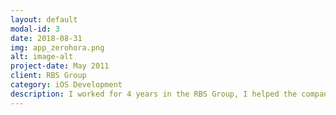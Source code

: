 ```yaml
---
layout: default
modal-id: 3
date: 2018-08-31
img: app_zerohora.png
alt: image-alt
project-date: May 2011
client: RBS Group
category: iOS Development
description: I worked for 4 years in the RBS Group, I helped the company with the creation of the mobile team and we developed 8 newspaper Apps, like ZH, DC, PIO, among others.</br></br> I worked with 2 more Apps, Gremista and Colorado, both the main soccer clubs of the south of Brazil with the last news of the soccer team, highlights, analyzes, schedules, stats, scores and coverage of the game with minute by minute.
---
```

